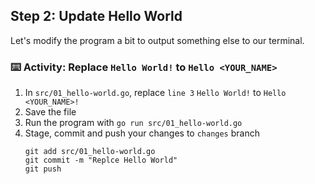 ## Step 2: Update Hello World
Let's modify the program a bit to output something else to our terminal.

### :keyboard: Activity: Replace `Hello World!` to `Hello <YOUR_NAME>`
1. In `src/01_hello-world.go`, replace `line 3` `Hello World!` to `Hello <YOUR_NAME>!`
2. Save the file
3. Run the program with `go run src/01_hello-world.go`
4. Stage, commit and push your changes to `changes` branch
    ```
    git add src/01_hello-world.go
    git commit -m "Replce Hello World"
    git push
    ```